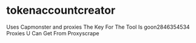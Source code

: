 # tokenaccountcreator
Uses Capmonster and proxies
The Key For The Tool Is goon2846354534
Proxies U Can Get From Proxyscrape
